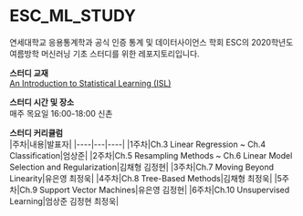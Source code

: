 # ESC_ML_STUDY

연세대학교 응용통계학과 공식 인증 통계 및 데이터사이언스 학회 ESC의 2020학년도 여름방학 머신러닝 기초 스터디를 위한 레포지토리입니다.

**스터디 교재**  
[An Introduction to Statistical Learning (ISL)](http://faculty.marshall.usc.edu/gareth-james/ISL/ISLR%20Seventh%20Printing.pdf)

**스터디 시간 및 장소**  
매주 목요일 16:00-18:00 신촌

**스터디 커리큘럼**  
|주차|내용|발표자|
|----|---|----|
|1주차|Ch.3 Linear Regression ~ Ch.4 Classification|엄상준|
|2주차|Ch.5 Resampling Methods ~ Ch.6 Linear Model Selection and Regularization|김채형 김정현|
|3주차|Ch.7 Moving Beyond Linearity|유은영 최정욱|
|4주차|Ch.8 Tree-Based Methods|김채형 최정욱|
|5주차|Ch.9 Support Vector Machines|유은영 김정현|
|6주차|Ch.10 Unsupervised Learning|엄상준 김정현 최정욱|
